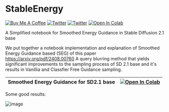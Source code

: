 # StableEnergy
<a href="https://www.buymeacoffee.com/outofai" target="_blank"><img src="https://img.shields.io/badge/-buy_me_a%C2%A0coffee-red?logo=buy-me-a-coffee" alt="Buy Me A Coffee"></a>
[![Twitter](https://img.shields.io/twitter/url/https/twitter.com/cloudposse.svg?style=social&label=Ashleigh%20Watson)](https://twitter.com/OutofAi) 
[![Twitter](https://img.shields.io/twitter/url/https/twitter.com/cloudposse.svg?style=social&label=Alex%20Nasa)](https://twitter.com/banterless_ai)
[![Open In Colab](https://colab.research.google.com/assets/colab-badge.svg)](https://colab.research.google.com/github/OutofAi/StableEnergy/blob/main/SD_2_1_Smoothed_Energy_Guidance.ipynb)

A Simplified notebook for Smoothed Energy Guidance in Stable Diffusion 2.1 base

We put together a notebook implementation and explanation of Smoothed Energy Guidance based (SEG) of this paper https://arxiv.org/pdf/2408.00760
A query blurring method that yields significant improvements to the sampling process of SD 2.1 base and it's results in Vanillia and Classfier Free Guidance sampling.

| **Smoothed Energy Guidance for SD2.1 base** | [![Open In Colab](https://colab.research.google.com/assets/colab-badge.svg)](https://colab.research.google.com/github/OutofAi/StableEnergy/blob/main/SD_2_1_Smoothed_Energy_Guidance.ipynb) |
|----------------------|----------------------|


Some good results:

![image](https://github.com/user-attachments/assets/c5a9602f-b09d-4f36-94a4-3fd70462688a)
